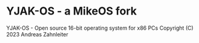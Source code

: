 # YJAK-OS - a MikeOS fork

YJAK-OS - Open source 16-bit operating system for x86 PCs
Copyright (C) 2023 Andreas Zahnleiter
